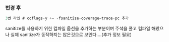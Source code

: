 ### 번경 후
```C
3번 라인 # ccflags-y += -fsanitize-coverage=trace-pc 추가
```
sanitize를 사용하기 위한 컴파일 옵션을 추가하는 부분이며 주석을 풀고 컴파일 해봤으나 실제 sanitize가 동작하지는 않은것으로 보인다....(추가 정보 필요)